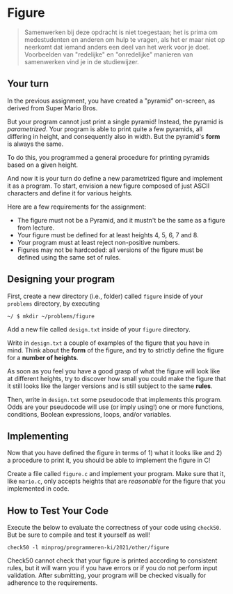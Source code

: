 # Figure

> Samenwerken bij deze opdracht is niet toegestaan; het is prima om medestudenten en anderen om hulp te vragen, als het er maar niet op neerkomt dat iemand anders een deel van het werk voor je doet. Voorbeelden van "redelijke" en "onredelijke" manieren van samenwerken vind je in de studiewijzer.


## Your turn

In the previous assignment, you have created a "pyramid" on-screen, as derived from Super Mario Bros. 

But your program cannot just print a single pyramid! Instead, the pyramid is *parametrized*. Your program is able to print quite a few pyramids, all differing in height, and consequently also in width. But the pyramid's **form** is always the same.

To do this, you programmed a general procedure for printing pyramids based on a given height.

And now it is your turn do define a new parametrized figure and implement it as a program. To start, envision a new figure composed of just ASCII characters and define it for various heights.

Here are a few requirements for the assignment:

- The figure must not be a Pyramid, and it mustn't be the same as a figure from lecture.
- Your figure must be defined for at least heights 4, 5, 6, 7 and 8.
- Your program must at least reject non-positive numbers.
- Figures may not be hardcoded: all versions of the figure must be defined using the same set of rules.


## Designing your program

First, create a new directory (i.e., folder) called `figure` inside of your `problems` directory, by executing

    ~/ $ mkdir ~/problems/figure

Add a new file called `design.txt` inside of your `figure` directory.

Write in `design.txt` a couple of examples of the figure that you have in mind. Think about the **form** of the figure, and try to strictly define the figure for a **number of heights**.

As soon as you feel you have a good grasp of what the figure will look like at different heights, try to discover how small you could make the figure that it still looks like the larger versions and is still subject to the same **rules**.

Then, write in `design.txt` some pseudocode that implements this program. Odds are your pseudocode will use (or imply using!) one or more functions, conditions, Boolean expressions, loops, and/or variables.


## Implementing

Now that you have defined the figure in terms of 1) what it looks like and 2) a procedure to print it, you should be able to implement the figure in C!

Create a file called `figure.c` and implement your program. Make sure that it, like `mario.c`, only accepts heights that are *reasonable* for the figure that you implemented in code.


## How to Test Your Code

Execute the below to evaluate the correctness of your code using `check50`. But be sure to compile and test it yourself as well!

    check50 -l minprog/programmeren-ki/2021/other/figure

Check50 cannot check that your figure is printed according to consistent rules, but it will warn you if you have errors or if you do not perform input validation. After submitting, your program will be checked visually for adherence to the requirements.
